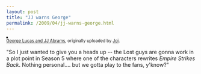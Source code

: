 ```yaml
---
layout: post
title: "JJ warns George"
permalink: /2009/04/jj-warns-george.html
---
```


<p>
<a href="http://www.flickr.com/photos/joi/1088700233/" title="photo sharing"><img  src="http://farm2.static.flickr.com/1046/1088700233_af15e1bc0f.jpg" style="border: solid 2px #000000;" alt=""></a><br /><span style="font-size: 0.8em; margin-top: 0px;"><a href="http://www.flickr.com/photos/joi/1088700233/">George Lucas and JJ Abrams</a>, originally uploaded by <a href="http://www.flickr.com/people/joi/">Joi</a>.</span>
</p>

<p>"So I just wanted to give you a heads up -- the Lost guys are gonna work in a plot point in Season 5 where one of the characters rewrites <em>Empire Strikes Back</em>. Nothing personal.... but we gotta play to the fans, y'know?"</p>



